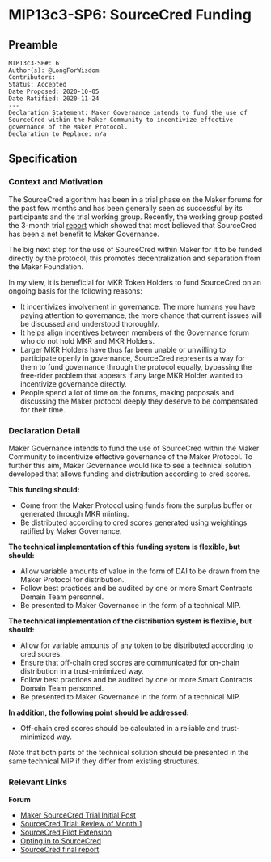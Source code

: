 # MIP13c3-SP6: SourceCred Funding

## Preamble
```
MIP13c3-SP#: 6
Author(s): @LongForWisdom
Contributors:
Status: Accepted
Date Proposed: 2020-10-05
Date Ratified: 2020-11-24
---
Declaration Statement: Maker Governance intends to fund the use of SourceCred within the Maker Community to incentivize effective governance of the Maker Protocol.
Declaration to Replace: n/a
```
## Specification

### Context and Motivation

The SourceCred algorithm has been in a trial phase on the Maker forums for the past few months and has been generally seen as successful by its participants and the trial working group. Recently, the working group posted the 3-month trial [report](https://forum.makerdao.com/t/sourcecred-trial-final-report/4569) which showed that most believed that SourceCred has been a net benefit to Maker Governance.

The big next step for the use of SourceCred within Maker for it to be funded directly by the protocol, this promotes decentralization and separation from the Maker Foundation.

In my view, it is beneficial for MKR Token Holders to fund SourceCred on an ongoing basis for the following reasons:
- It incentivizes involvement in governance. The more humans you have paying attention to governance, the more chance that current issues will be discussed and understood thoroughly. 
- It helps align incentives between members of the Governance forum who do not hold MKR and MKR Holders.
- Larger MKR Holders have thus far been unable or unwilling to participate openly in governance, SourceCred represents a way for them to fund governance through the protocol equally, bypassing the free-rider problem that appears if any large MKR Holder wanted to incentivize governance directly.
- People spend a lot of time on the forums, making proposals and discussing the Maker protocol deeply they deserve to be compensated for their time.


### Declaration Detail

Maker Governance intends to fund the use of SourceCred within the Maker Community to incentivize effective governance of the Maker Protocol. To further this aim, Maker Governance would like to see a technical solution developed that allows funding and distribution according to cred scores.

**This funding should:**
- Come from the Maker Protocol using funds from the surplus buffer or generated through MKR minting.  
- Be distributed according to cred scores generated using weightings ratified by Maker Governance.  

**The technical implementation of this funding system is flexible, but should:**
- Allow variable amounts of value in the form of DAI to be drawn from the Maker Protocol for distribution.
- Follow best practices and be audited by one or more Smart Contracts Domain Team personnel.  
- Be presented to Maker Governance in the form of a technical MIP.  

**The technical implementation of the distribution system is flexible, but should:**
- Allow for variable amounts of any token to be distributed according to cred scores.  
- Ensure that off-chain cred scores are communicated for on-chain distribution in a trust-minimized way.  
- Follow best practices and be audited by one or more Smart Contracts Domain Team personnel.  
- Be presented to Maker Governance in the form of a technical MIP.  

**In addition, the following point should be addressed:**
- Off-chain cred scores should be calculated in a reliable and trust-minimized way.  

Note that both parts of the technical solution should be presented in the same technical MIP if they differ from existing structures.

### Relevant Links
    
**Forum**
- [Maker SourceCred Trial Initial Post](https://forum.makerdao.com/t/maker-sourcecred-trial/2551)  
- [SourceCred Trial: Review of Month 1](https://forum.makerdao.com/t/sourcecred-trial-review-of-month-1-payout-increase/2999)  
- [SourceCred Pilot Extension](https://forum.makerdao.com/t/sourcecred-pilot-extension/3892)  
- [Opting in to SourceCred](https://forum.makerdao.com/t/opting-in-to-sourcecred-wth-is-sourcecred/3913)  
- [SourceCred final report](https://forum.makerdao.com/t/sourcecred-trial-final-report/4569)
